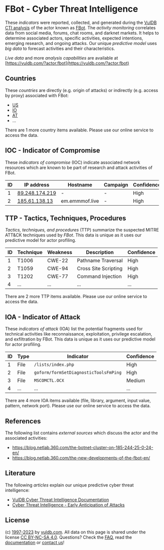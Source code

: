 # FBot - Cyber Threat Intelligence

These _indicators_ were reported, collected, and generated during the [VulDB CTI analysis](https://vuldb.com/?kb.cti) of the actor known as [FBot](https://vuldb.com/?actor.fbot). The _activity monitoring_ correlates data from social media, forums, chat rooms, and darknet markets. It helps to determine associated actors, specific activities, expected intentions, emerging research, and ongoing attacks. Our unique _predictive model_ uses _big data_ to forecast activities and their characteristics.

_Live data_ and more _analysis capabilities_ are available at [https://vuldb.com/?actor.fbot](https://vuldb.com/?actor.fbot)

## Countries

These _countries_ are directly (e.g. origin of attacks) or indirectly (e.g. access by proxy) associated with FBot:

* [US](https://vuldb.com/?country.us)
* [IO](https://vuldb.com/?country.io)
* [AT](https://vuldb.com/?country.at)
* ...

There are 1 more country items available. Please use our online service to access the data.

## IOC - Indicator of Compromise

These _indicators of compromise_ (IOC) indicate associated network resources which are known to be part of research and attack activities of FBot.

ID | IP address | Hostname | Campaign | Confidence
-- | ---------- | -------- | -------- | ----------
1 | [89.248.174.219](https://vuldb.com/?ip.89.248.174.219) | - | - | High
2 | [185.61.138.13](https://vuldb.com/?ip.185.61.138.13) | em.emmmof.live | - | High

## TTP - Tactics, Techniques, Procedures

_Tactics, techniques, and procedures_ (TTP) summarize the suspected MITRE ATT&CK techniques used by _FBot_. This data is unique as it uses our predictive model for actor profiling.

ID | Technique | Weakness | Description | Confidence
-- | --------- | -------- | ----------- | ----------
1 | T1006 | CWE-22 | Pathname Traversal | High
2 | T1059 | CWE-94 | Cross Site Scripting | High
3 | T1202 | CWE-77 | Command Injection | High
4 | ... | ... | ... | ...

There are 2 more TTP items available. Please use our online service to access the data.

## IOA - Indicator of Attack

These _indicators of attack_ (IOA) list the potential fragments used for technical activities like reconnaissance, exploitation, privilege escalation, and exfiltration by FBot. This data is unique as it uses our predictive model for actor profiling.

ID | Type | Indicator | Confidence
-- | ---- | --------- | ----------
1 | File | `/lists/index.php` | High
2 | File | `goform/formSetDiagnosticToolsFmPing` | High
3 | File | `MSCOMCTL.OCX` | Medium
4 | ... | ... | ...

There are 4 more IOA items available (file, library, argument, input value, pattern, network port). Please use our online service to access the data.

## References

The following list contains _external sources_ which discuss the actor and the associated activities:

* https://blog.netlab.360.com/the-botnet-cluster-on-185-244-25-0-24-en/
* https://blog.netlab.360.com/the-new-developments-of-the-fbot-en/

## Literature

The following _articles_ explain our unique predictive cyber threat intelligence:

* [VulDB Cyber Threat Intelligence Documentation](https://vuldb.com/?kb.cti)
* [Cyber Threat Intelligence - Early Anticipation of Attacks](https://www.scip.ch/en/?labs.20201022)

## License

(c) [1997-2023](https://vuldb.com/?kb.changelog) by [vuldb.com](https://vuldb.com/?kb.about). All data on this page is shared under the license [CC BY-NC-SA 4.0](https://creativecommons.org/licenses/by-nc-sa/4.0/). Questions? Check the [FAQ](https://vuldb.com/?kb.faq), read the [documentation](https://vuldb.com/?kb) or [contact us](https://vuldb.com/?contact)!
